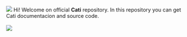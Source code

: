 <img src="https://media.discordapp.net/attachments/1054134269183791115/1073018004423577641/1675897822123.png">
Hi! Welcome on official <b>Cati</b> repository. In this repository you can get Cati documentacion and source code.
<br>
<br>
<img src="https://media.discordapp.net/attachments/1054134269183791115/1073020177190506578/1675898335440.png">
